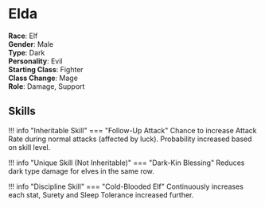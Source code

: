 # Elda

**Race**: Elf  
**Gender**: Male  
**Type**: Dark  
**Personality**: Evil  
**Starting Class**: Fighter  
**Class Change**: Mage  
**Role**: Damage, Support

## Skills

!!! info "Inheritable Skill"
    === "Follow-Up Attack"
        Chance to increase Attack Rate during normal attacks (affected by luck). Probability increased based on skill level.

!!! info "Unique Skill (Not Inheritable)"
    === "Dark-Kin Blessing"
        Reduces dark type damage for elves in the same row.

!!! info "Discipline Skill"
    === "Cold-Blooded Elf"
        Continuously increases each stat, Surety and Sleep Tolerance increased further.